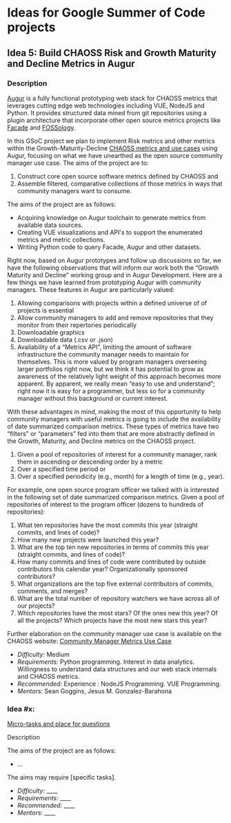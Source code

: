 # Ideas for Google Summer of Code projects

## Idea 5: Build CHAOSS Risk and Growth Maturity and Decline Metrics in Augur

### Description

[Augur](http://www.augurlabs.io) is a fully functional prototyping web stack for CHAOSS metrics that leverages cutting edge web technologies including VUE, NodeJS and Python. It provides structured data mined from git repositories using a plugin architecture that incorporate other open source metrics projects like [Facade](http://facade-oss.org/) and [FOSSology](https://www.fossology.org/). 

In this GSoC project we plan to implement Risk metrics and other metrics within the Growth-Maturity-Decline [CHAOSS metrics and use cases](https://github.com/chaoss/wg-gmd) using Augur, focusing on what we have unearthed as the open source community manager use case. The aims of the project are to: 
1. Construct core open source software metrics defined by CHAOSS and
2. Assemble filtered, comparative collections of those metrics in ways that community managers want to consume. 

The aims of the project are as follows:

  * Acquiring knowledge on Augur toolchain to generate metrics from available data sources.  
  * Creating VUE visualizations and API's to support the enumerated metrics and metric collections. 
  * Writing Python code to query Facade, Augur and other datasets. 

Right now, based on Augur prototypes and follow up discussions so far, we have the following observations that will inform our work both the “Growth Maturity and Decline” working group and in Augur Development. Here are a few things we have learned from prototyping Augur with community managers. These features in Augur are particularly valued:
1. Allowing comparisons with projects within a defined universe of of projects is essential
2. Allow community managers to add and remove repositories that they monitor from their repertories periodically
3. Downloadable graphics
4. Downloadable data (.csv or .json)
5. Availability of a “Metrics API”, limiting the amount of software infrastructure the community manager needs to maintain for themselves. This is more valued by program managers overseeing larger portfolios right now, but we think it has potential to grow as awareness of the relatively light weight of this approach becomes more apparent. By apparent, we really mean “easy to use and understand”; right now it is easy for a programmer, but less so for a community manager without this background or current interest.

With these advantages in mind, making the most of this opportunity to help community managers with useful metrics is going to include the availability of date summarized comparison metrics. These types of metrics have two “filters” or “parameters” fed into them that are more abstractly defined in the Growth, Maturity, and Decline metrics on the CHAOSS project.

1. Given a pool of repositories of interest for a community manager, rank them in ascending or descending order by a metric
2. Over a specified time period or
3. Over a specified periodicity (e.g., month) for a length of time (e.g., year).

For example, one open source program officer we talked with is interested in the following set of date summarized comparison metrics. Given a pool of repositories of interest to the program officer (dozens to hundreds of repositories):
1. What ten repositories have the most commits this year (straight commits, and lines of code)?
2. How many new projects were launched this year?
3. What are the top ten new repositories in terms of commits this year (straight commits, and lines of code)?
4. How many commits and lines of code were contributed by outside contributors this calendar year? Organizationally sponsored contributors?
5. What organizations are the top five external contributors of commits, comments, and merges?
6. What are the total number of repository watchers we have across all of our projects?
7. Which repositories have the most stars? Of the ones new this year? Of all the projects? Which projects have the most new stars this year?

Further elaboration on the community manager use case is available on the CHAOSS website: [Community Manager Metrics Use Case](https://chaoss.community/news/2018/11/16/metrics-with-greater-utility-the-community-manager-use-case/)

  * _Difficulty:_ Medium
  * _Requirements:_ Python programming. Interest in data analytics. Willingness to understand data structures and our web stack internals and CHAOSS metrics.
  * _Recommended:_ Experience : NodeJS Programming. VUE Programming.
  * _Mentors:_ Sean Goggins, Jesus M. Gonzalez-Barahona


### Idea #x:

[ Micro-tasks and place for questions ](#)

Description

The aims of the project are as follows:
  * ...


The aims may require [specific tasks].

  * _Difficulty:_ ____
  * _Requirements:_ ____
  * _Recommended:_ ____
  * _Mentors:_ ____
